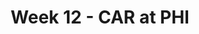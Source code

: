 ---
layout: game
title: Week 12 - CAR at PHI
season: 2012
game_id: 2012_12_CAR_PHI
away_team: CAR
home_team: PHI
---